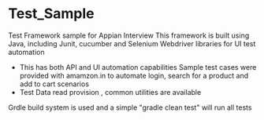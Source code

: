 # Test_Sample
Test Framework sample for Appian Interview
This framework is built using Java, including Junit, cucumber and Selenium Webdriver libraries for UI test automation
- This has both API and UI automation capabilities 
Sample test cases were provided with amamzon.in to automate login, search for a product and add to cart scenarios
- Test Data read provision , common utilities are available

Grdle build system is used and a simple "gradle clean test" will run all tests
